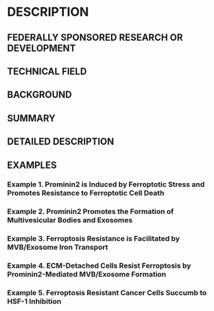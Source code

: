 # DESCRIPTION

## FEDERALLY SPONSORED RESEARCH OR DEVELOPMENT

## TECHNICAL FIELD

## BACKGROUND

## SUMMARY

## DETAILED DESCRIPTION

## EXAMPLES

### Example 1. Prominin2 is Induced by Ferroptotic Stress and Promotes Resistance to Ferroptotic Cell Death

### Example 2. Prominin2 Promotes the Formation of Multivesicular Bodies and Exosomes

### Example 3. Ferroptosis Resistance is Facilitated by MVB/Exosome Iron Transport

### Example 4. ECM-Detached Cells Resist Ferroptosis by Prominin2-Mediated MVB/Exosome Formation

### Example 5. Ferroptosis Resistant Cancer Cells Succumb to HSF-1 Inhibition

